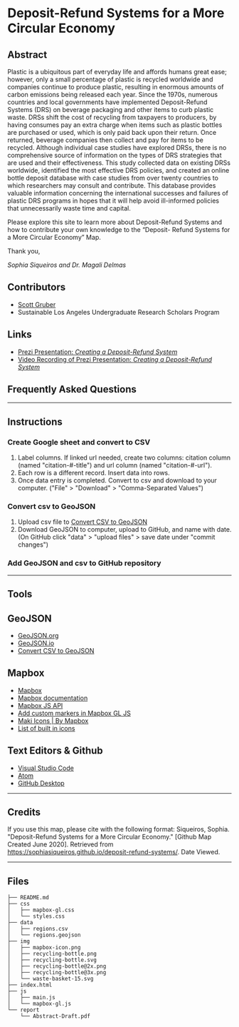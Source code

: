 # Deposit-Refund Systems for a More Circular Economy


## Abstract

Plastic is a ubiquitous part of everyday life and affords humans great ease; however, only a small percentage of plastic is recycled worldwide and companies continue to produce plastic, resulting in enormous amounts of carbon emissions being released each year. Since the 1970s, numerous countries and local governments have implemented Deposit-Refund Systems (DRS) on beverage packaging and other items to curb plastic waste. DRSs shift the cost of recycling from taxpayers to producers, by having consumes pay an extra charge when items such as plastic bottles are purchased or used, which is only paid back upon their return. Once returned, beverage companies then collect and pay for items to be recycled. Although individual case studies have explored DRSs, there is no comprehensive source of information on the types of DRS strategies that are used and their effectiveness. This study collected data on existing DRSs worldwide, identified the most effective DRS policies, and created an online bottle deposit database with case studies from over twenty countries to which researchers may consult and contribute. This database provides valuable information concerning the international successes and failures of plastic DRS programs in hopes that it will help avoid ill-informed policies that unnecessarily waste time and capital. 

Please explore this site to learn more about Deposit-Refund Systems and how to contribute your own knowledge to the “Deposit- Refund Systems for a More Circular Economy” Map. 

Thank you, 

*Sophia Siqueiros and Dr. Magali Delmas*  

## Contributors 

* [Scott Gruber](https://scottgruber.me)
* Sustainable Los Angeles Undergraduate Research Scholars Program 


## Links
* [Prezi Presentation: *Creating a Deposit-Refund System*](https://prezi.com/view/XxnK7C87WarT9tln7qJG/)
* [Video Recording of Prezi Presentation: *Creating a Deposit-Refund System*](https://youtu.be/tZzCCJNO5e0)


## Frequently Asked Questions 


---

## Instructions

### Create Google sheet and convert to CSV
1. Label columns. If linked url needed, create two columns: citation column (named "citation-#-title") and url column (named "citation-#-url").
1. Each row is a different record. Insert data into rows.
1. Once data entry is completed. Convert to csv and download to your computer. ("File" > "Download" > "Comma-Separated Values") 

### Convert csv to GeoJSON 
1. Upload csv file to [Convert CSV to GeoJSON](http://convertcsv.com/csv-to-geojson.htm)
1. Download GeoJSON to computer, upload to GitHub, and name with date. (On GitHub click "data" > "upload files" > save date under "commit changes") 

### Add GeoJSON and csv to GitHub repository

---

## Tools

## GeoJSON
* [GeoJSON.org](http://geojson.org/)
* [GeoJSON.io](http://geojson.io)
* [Convert CSV to GeoJSON](http://convertcsv.com/csv-to-geojson.htm)

## Mapbox
* [Mapbox](https://www.mapbox.com/)
* [Mapbox documentation](https://docs.mapbox.com/)
* [Mapbox JS API](https://docs.mapbox.com/mapbox.js/api/v3.2.1/)
* [Add custom markers in Mapbox GL JS](https://docs.mapbox.com/help/tutorials/custom-markers-gl-js/)
* [Maki Icons | By Mapbox](https://www.mapbox.com/maki-icons/)
* [List of built in icons](https://gis.stackexchange.com/questions/219241/list-of-available-marker-symbols)

## Text Editors & Github
* [Visual Studio Code](https://code.visualstudio.com/)
* [Atom](https://atom.io/)
* [GitHub Desktop](https://desktop.github.com/)


---
## Credits

If you use this map, please cite with the following format: Siqueiros, Sophia. "Deposit-Refund Systems for a More Circular Economy." [Github Map Created June 2020]. Retrieved from https://sophiasiqueiros.github.io/deposit-refund-systems/. Date Viewed.

---

## Files

```
├── README.md
├── css
│   ├── mapbox-gl.css
│   └── styles.css
├── data
│   ├── regions.csv
│   └── regions.geojson
├── img
│   ├── mapbox-icon.png
│   ├── recycling-bottle.png
│   ├── recycling-bottle.svg
│   ├── recycling-bottle@2x.png
│   ├── recycling-bottle@3x.png
│   └── waste-basket-15.svg
├── index.html
├── js
│   ├── main.js
│   └── mapbox-gl.js
└── report
    └── Abstract-Draft.pdf

```